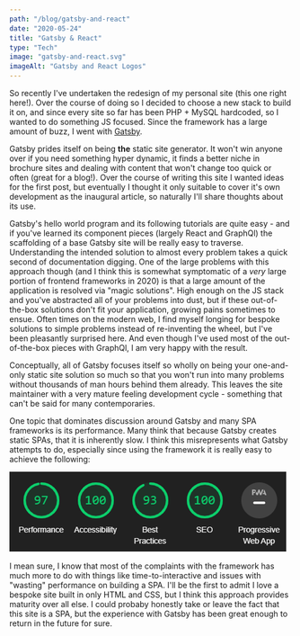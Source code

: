 ```yaml
---
path: "/blog/gatsby-and-react"
date: "2020-05-24"
title: "Gatsby & React"
type: "Tech"
image: "gatsby-and-react.svg"
imageAlt: "Gatsby and React Logos"
---
```

So recently I've undertaken the redesign of my personal site (this one right here!). Over the course of doing so I decided to choose a new stack to build it on, and since every site so far has been PHP + MySQL hardcoded, so I wanted to do something JS focused. Since the framework has a large amount of buzz, I went with [Gatsby](https://www.gatsbyjs.org/).

Gatsby prides itself on being **the** static site generator. It won't win anyone over if you need something hyper dynamic, it finds a better niche in brochure sites and dealing with content that won't change too quick or often (great for a blog!). Over the course of writing this site I wanted ideas for the first post, but eventually I thought it only suitable to cover it's own development as the inaugural article, so naturally I'll share thoughts about its use.

Gatsby's hello world program and its following tutorials are quite easy - and if you've learned its component pieces (largely React and GraphQl) the scaffolding of a base Gatsby site will be really easy to traverse. Understanding the intended solution to almost every problem takes a quick second of documentation digging. One of the large problems with this approach though (and I think this is somewhat symptomatic of a _very_ large portion of frontend frameworks in 2020) is that a large amount of the application is resolved via "magic solutions". High enough on the JS stack and you've abstracted all of your problems into dust, but if these out-of-the-box solutions don't fit your application, growing pains sometimes to ensue. Often times on the modern web, I find myself longing for bespoke solutions to simple problems instead of re-inventing the wheel, but I've been pleasantly surprised here. And even though I've used most of the out-of-the-box pieces with GraphQl, I am very happy with the result.

Conceptually, all of Gatsby focuses itself so wholly on being your one-and-only static site solution so much so that you won't run into many problems without thousands of man hours behind them already. This leaves the site maintainer with a very mature feeling development cycle - something that can't be said for many contemporaries.

One topic that dominates discussion around Gatsby and many SPA frameworks is its performance. Many think that because Gatsby creates static SPAs, that it is inherently slow. I think this misrepresents what Gatsby attempts to do, especially since using the framework it is really easy to achieve the following:

![My Site Results in Gatsby, showing 97 in performance, 100 in accessibility, 93 for best practices, and a 100 SEO score](./images/gatsby-lighthouse-test.png)

I mean sure, I know that most of the complaints with the framework has much more to do with things like time-to-interactive and issues with "wasting" performance on building a SPA. I'll be the first to admit I love a bespoke site built in only HTML and CSS, but I think this approach provides maturity over all else. I could probaby honestly take or leave the fact that this site is a SPA, but the experience with Gatsby has been great enough to return in the future for sure.
